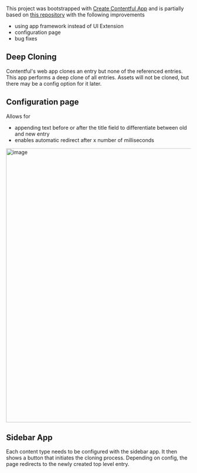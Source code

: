 This project was bootstrapped with [Create Contentful App](https://github.com/contentful/create-contentful-app) and is partially based on [this repository](https://github.com/Your-Majesty/contentful-extension-deep-copy/tree/master) with the following improvements
- using app framework instead of UI Extension
- configuration page
- bug fixes

## Deep Cloning
Contentful's web app clones an entry but none of the referenced entries. This app performs a deep clone of all entries. Assets will not be cloned, but there may be a config option for it later. 

## Configuration page
Allows for
- appending text before or after the title field to differentiate between old and new entry
- enables automatic redirect after x number of milliseconds

<img width="747" alt="image" src="https://github.com/PattoCF/deep-clone/assets/59477906/488a21a8-1b4e-43d2-8593-c5ff920a0758">

## Sidebar App
Each content type needs to be configured with the sidebar app. It then shows a button that initiates the cloning process. Depending on config, the page redirects to the newly created top level entry.
